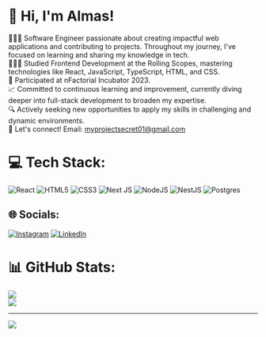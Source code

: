 # 👋 Hi, I'm Almas!
👩🏻‍💻 Software Engineer passionate about creating impactful web applications and contributing to projects. Throughout my journey, I've focused on learning and sharing my knowledge in tech.<br>👩🏻‍🎓 Studied Frontend Development at the Rolling Scopes, mastering technologies like React, JavaScript, TypeScript, HTML, and CSS.<br>🚀 Participated at nFactorial Incubator 2023.<br>📈 Committed to continuous learning and improvement, currently diving deeper into full-stack development to broaden my expertise.<br>🔍 Actively seeking new opportunities to apply my skills in challenging and dynamic environments.<br>💼 Let's connect! Email: myprojectsecret01@gmail.com<br>



# 💻 Tech Stack:
![React](https://img.shields.io/badge/react-%2320232a.svg?style=for-the-badge&logo=react&logoColor=%2361DAFB) ![HTML5](https://img.shields.io/badge/html5-%23E34F26.svg?style=for-the-badge&logo=html5&logoColor=white) ![CSS3](https://img.shields.io/badge/css3-%231572B6.svg?style=for-the-badge&logo=css3&logoColor=white) ![Next JS](https://img.shields.io/badge/Next-black?style=for-the-badge&logo=next.js&logoColor=white) ![NodeJS](https://img.shields.io/badge/node.js-6DA55F?style=for-the-badge&logo=node.js&logoColor=white) ![NestJS](https://img.shields.io/badge/nestjs-%23E0234E.svg?style=for-the-badge&logo=nestjs&logoColor=white) ![Postgres](https://img.shields.io/badge/postgres-%23316192.svg?style=for-the-badge&logo=postgresql&logoColor=white)
## 🌐 Socials:
[![Instagram](https://img.shields.io/badge/Instagram-%23E4405F.svg?logo=Instagram&logoColor=white)](https://instagram.com/almasklchv) [![LinkedIn](https://img.shields.io/badge/LinkedIn-%230077B5.svg?logo=linkedin&logoColor=white)](https://linkedin.com/in/almasklchv) 
# 📊 GitHub Stats:
![](https://github-readme-stats.vercel.app/api?username=almasklchv&theme=nightowl&hide_border=false&include_all_commits=true&count_private=true)<br/>
![](https://github-readme-streak-stats.herokuapp.com/?user=almasklchv&theme=nightowl&hide_border=false)<br/>


---
[![](https://visitcount.itsvg.in/api?id=almasklchv&icon=0&color=0)](https://visitcount.itsvg.in)

